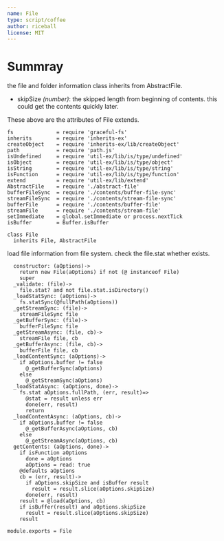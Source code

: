 ```yaml
---
name: File
type: script/coffee
author: riceball
license: MIT
---
```


Summray
=======

the file and folder information class inherits from AbstractFile.

* skipSize *(number)*: the skipped length from beginning of contents.
  this could get the contents quickly later.

These above are the attributes of File extends.

    fs              = require 'graceful-fs'
    inherits        = require 'inherits-ex'
    createObject    = require 'inherits-ex/lib/createObject'
    path            = require 'path.js'
    isUndefined     = require 'util-ex/lib/is/type/undefined'
    isObject        = require 'util-ex/lib/is/type/object'
    isString        = require 'util-ex/lib/is/type/string'
    isFunction      = require 'util-ex/lib/is/type/function'
    extend          = require 'util-ex/lib/extend'
    AbstractFile    = require './abstract-file'
    bufferFileSync  = require './contents/buffer-file-sync'
    streamFileSync  = require './contents/stream-file-sync'
    bufferFile      = require './contents/buffer-file'
    streamFile      = require './contents/stream-file'
    setImmediate    = global.setImmediate or process.nextTick
    isBuffer        = Buffer.isBuffer

    class File
      inherits File, AbstractFile

load file information from file system. check the file.stat whether exists.

      constructor: (aOptions)->
        return new File(aOptions) if not (@ instanceof File)
        super
      _validate: (file)->
        file.stat? and not file.stat.isDirectory()
      _loadStatSync: (aOptions)->
        fs.statSync(@fullPath(aOptions))
      _getStreamSync: (file)->
        streamFileSync file
      _getBufferSync: (file)->
        bufferFileSync file
      _getStreamAsync: (file, cb)->
        streamFile file, cb
      _getBufferAsync: (file, cb)->
        bufferFile file, cb
      _loadContentSync: (aOptions)->
        if aOptions.buffer != false
          @_getBufferSync(aOptions)
        else
          @_getStreamSync(aOptions)
      _loadStatAsync: (aOptions, done)->
        fs.stat aOptions.fullPath, (err, result)=>
          @stat = result unless err
          done(err, result)
          return
      _loadContentAsync: (aOptions, cb)->
        if aOptions.buffer != false
          @_getBufferAsync(aOptions, cb)
        else
          @_getStreamAsync(aOptions, cb)
      getContents: (aOptions, done)->
        if isFunction aOptions
          done = aOptions
          aOptions = read: true
        @defaults aOptions
        cb = (err, result)->
          if aOptions.skipSize and isBuffer result
            result = result.slice(aOptions.skipSize)
          done(err, result)
        result = @load(aOptions, cb)
        if isBuffer(result) and aOptions.skipSize
          result = result.slice(aOptions.skipSize)
        result

    module.exports = File
